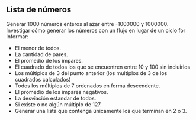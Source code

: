 ## Lista de números

Generar 1000 números enteros al azar entre -1000000 y 1000000. Investigar cómo generar los números con un flujo en lugar de un ciclo for
Informar:
* El menor de todos.
* La cantidad de pares.
* El promedio de los impares.
* El cuadrado de todos los que se encuentren entre 10 y 100 sin incluirlos
* Los múltiplos de 3 del punto anterior (los multiplos de 3 de los cuadrados calculados)
* Todos los múltiplos de 7 ordenados en forma descendente.
* El promedio de los impares negativos.
* La desviación estandar de todos.
* Si existe o no algún múltiplo de 127.
* Generar una lista que contenga únicamente los que terminan en 2 o 3.

